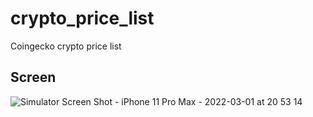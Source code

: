 # crypto_price_list
Coingecko crypto price list

## Screen
![Simulator Screen Shot - iPhone 11 Pro Max - 2022-03-01 at 20 53 14](https://user-images.githubusercontent.com/61379839/156239572-8c34bf92-dcda-45e1-8996-362b896d6893.png)
